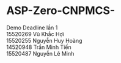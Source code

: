 # ASP-Zero-CNPMCS-
Demo Deadline lần 1<br/>
15520269 Vũ Khắc Hợi <br/>
15520255 Nguyễn Huy Hoàng<br/>
14520948 Trần Minh Tiến<br/>
15520487 Nguyễn Lê Minh<br/>
